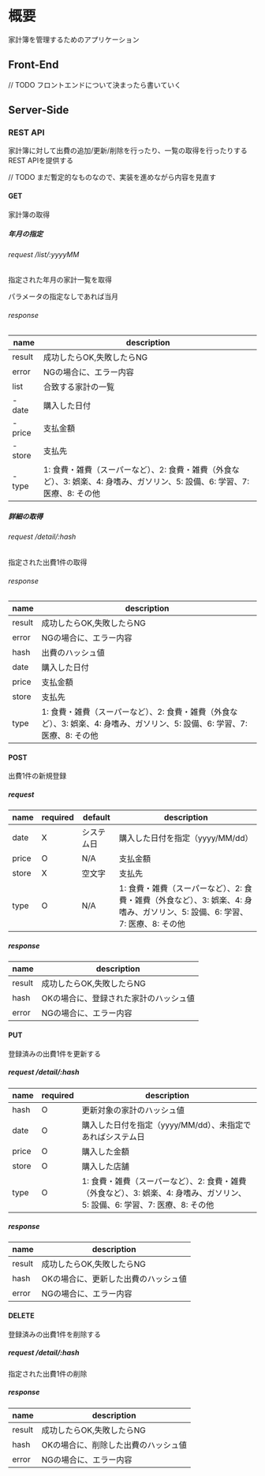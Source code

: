# 概要

家計簿を管理するためのアプリケーション

## Front-End

// TODO フロントエンドについて決まったら書いていく

## Server-Side

### REST API

家計簿に対して出費の追加/更新/削除を行ったり、一覧の取得を行ったりするREST APIを提供する

// TODO まだ暫定的なものなので、実装を進めながら内容を見直す

#### GET

家計簿の取得

##### 年月の指定

###### request /list/:yyyyMM

指定された年月の家計一覧を取得

パラメータの指定なしであれば当月

###### response

| name    | description                                                                |
|---------|----------------------------------------------------------------------------|
| result  | 成功したらOK,失敗したらNG                                                            |
| error   | NGの場合に、エラー内容                                                               |
| list    | 合致する家計の一覧                                                                  |
| - date  | 購入した日付                                                                     |
| - price | 支払金額                                                                       |
| - store | 支払先                                                                        |
| - type  | 1: 食費・雑費（スーパーなど）、2: 食費・雑費（外食など）、3: 娯楽、4: 身嗜み、ガソリン、5: 設備、6: 学習、7: 医療、8: その他 |

##### 詳細の取得

###### request /detail/:hash

指定された出費1件の取得

###### response

| name   | description                                                                |
|--------|----------------------------------------------------------------------------|
| result | 成功したらOK,失敗したらNG                                                            |
| error  | NGの場合に、エラー内容                                                               |
| hash   | 出費のハッシュ値                                                                   |
| date   | 購入した日付                                                                     |
| price  | 支払金額                                                                       |
| store  | 支払先                                                                        |
| type   | 1: 食費・雑費（スーパーなど）、2: 食費・雑費（外食など）、3: 娯楽、4: 身嗜み、ガソリン、5: 設備、6: 学習、7: 医療、8: その他 |


#### POST

出費1件の新規登録

##### request

| name  | required | default | description                                                                |
|-------|----------|---------|----------------------------------------------------------------------------|
| date  | X        | システム日   | 購入した日付を指定（yyyy/MM/dd）                                                      |
| price | O        | N/A     | 支払金額                                                                       |
| store | X        | 空文字     | 支払先                                                                        |
| type  | O        | N/A     | 1: 食費・雑費（スーパーなど）、2: 食費・雑費（外食など）、3: 娯楽、4: 身嗜み、ガソリン、5: 設備、6: 学習、7: 医療、8: その他 |

##### response

| name   | description          |
|--------|----------------------|
| result | 成功したらOK,失敗したらNG      |
| hash   | OKの場合に、登録された家計のハッシュ値 |
| error  | NGの場合に、エラー内容         |

#### PUT

登録済みの出費1件を更新する

##### request /detail/:hash

| name  | required | description                                                                |
|-------|----------|----------------------------------------------------------------------------|
| hash  | O        | 更新対象の家計のハッシュ値                                                              |
| date  | O        | 購入した日付を指定（yyyy/MM/dd）、未指定であればシステム日                                         |
| price | O        | 購入した金額                                                                     |
| store | O        | 購入した店舗                                                                     |
| type  | O        | 1: 食費・雑費（スーパーなど）、2: 食費・雑費（外食など）、3: 娯楽、4: 身嗜み、ガソリン、5: 設備、6: 学習、7: 医療、8: その他 |

##### response

| name   | description         |
|--------|---------------------|
| result | 成功したらOK,失敗したらNG     |
| hash   | OKの場合に、更新した出費のハッシュ値 |
| error  | NGの場合に、エラー内容        |

#### DELETE

登録済みの出費1件を削除する

##### request /detail/:hash

指定された出費1件の削除

##### response

| name   | description         |
|--------|---------------------|
| result | 成功したらOK,失敗したらNG     |
| hash   | OKの場合に、削除した出費のハッシュ値 |
| error  | NGの場合に、エラー内容        |

